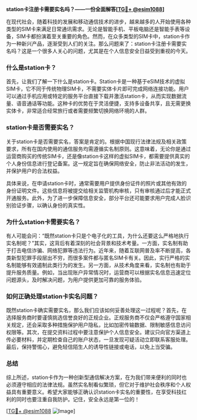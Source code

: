 **station卡注册卡需要实名吗？——一份全面解答[[TG💪+ @esim1088](https://t.me/s/esim1088)]**

在现代社会，随着科技的发展和移动通信技术的进步，越来越多的人开始使用各种类型的SIM卡来满足日常通讯需求。无论是智能手机、平板电脑还是智能手表等设备，SIM卡都扮演着至关重要的角色。然而，在众多类型的SIM卡中，station卡作为一种新兴产品，逐渐受到人们的关注。那么问题来了：station卡注册卡需要实名吗？这是一个很多人关心的问题，尤其是在个人信息安全日益受到重视的今天。

### 什么是station卡？

首先，让我们了解一下什么是station卡。Station卡是一种基于eSIM技术的虚拟SIM卡，它不同于传统物理SIM卡，不需要实体卡片即可完成网络连接功能。用户可以通过手机应用或特定的服务平台直接下载并激活station卡，从而实现数据流量、语音通话等功能。这种卡的优势在于灵活便捷，支持多设备共享，且无需更换实体卡，非常适合经常旅行或者需要频繁切换网络环境的人群。

### station卡是否需要实名？

关于station卡是否需要实名，答案是肯定的。根据中国现行法律法规及相关政策要求，所有在国内使用的通信服务均需遵循实名制原则。这意味着，无论你是通过运营商购买的传统SIM卡，还是像station卡这样的虚拟SIM卡，都需要提供真实的个人身份信息进行登记备案。这一规定旨在确保网络安全，防止非法活动的发生，并保护用户的合法权益。

具体来说，在申请station卡时，通常需要用户提供身份证件的照片或其他有效的身份证明文件。这些信息将被提交给相关监管机构审核，只有审核通过后才能正式开通服务。此外，为了进一步保障信息安全，部分平台还可能要求用户完成人脸识别验证步骤，以确认身份的真实性。

### 为什么station卡需要实名？

有人可能会问：“既然station卡只是个电子化的工具，为什么还要这么严格地执行实名制呢？”其实，这背后有着深刻的社会背景和技术考量。一方面，实名制有助于打击电信诈骗、网络犯罪等违法行为。近年来，随着互联网普及率不断提高，各类新型犯罪手段层出不穷，而很多案件都与匿名SIM卡有关。因此，实行严格的实名制能够有效遏制此类行为的发生。另一方面，从技术角度来看，实名制也有助于提升服务质量。例如，当出现账户异常情况时，运营商可以根据实名信息迅速定位问题源头，及时解决问题，为用户提供更加可靠的服务体验。

### 如何正确处理station卡实名问题？

既然station卡确实需要实名，那么我们应该如何妥善处理这一过程呢？首先，在选择服务商时要谨慎挑选信誉良好的正规企业。正规服务商不仅会严格遵守国家相关规定，还会采取多种措施保护用户隐私，比如加密传输数据、限制敏感信息访问权限等。其次，在提交资料过程中要注意保护个人信息安全。建议只向官方渠道上传必要材料，并定期检查自己的账户状态，一旦发现可疑活动立即联系客服处理。最后，保持警惕心，避免轻信陌生人的诱导性链接或电话，以免上当受骗。

### 总结

综上所述，station卡作为一种创新型通信解决方案，在为我们带来便利的同时也必须遵守相应的法律法规。虽然实名制看似繁琐，但它对于维护社会秩序和个人权益具有重要意义。希望大家能够正确认识station卡实名的重要性，在享受科技红利的同时也要注重自我防护。记住，安全永远是第一位的！

[[TG💪+ @esim1088](https://t.me/s/esim1088) ![Image](https://i.postimg.cc/4NQfJmqS/Snipaste-2025-05-13-00-14-12.png)]